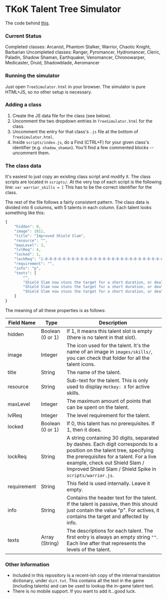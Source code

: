 # TKoK Talent Tree Simulator
The code behind [this](https://angelxice.ca/etc/tkok/ttree/TreeSimulator.html).

### Current Status
Completed classes: Arcanist, Phantom Stalker, Warrior, Chaotic Knight, Barbarian
Uncompleted classes: Ranger, Pyromancer, Hydromancer, Cleric, Paladin, Shadow Shaman, Earthquaker, Venomancer, Chronowarper, Medicaster, Druid, Shadowblade, Aeromancer

### Running the simulator
Just open `TreeSimulator.html` in your browser. The simulator is pure HTML+JS, so no other setup is necessary.

### Adding a class
1. Create the JS data file for the class (see below).
2. Uncomment the two dropdown entries in `TreeSimulator.html` for the class.
3. Uncomment the entry for that class's `.js` file at the bottom of `TreeSimulator.html`.
4. Inside `scripts/index.js`, do a Find (CTRL+F) for your given class's identifier (e.g. `shadow_shaman`). You'll find a few commented blocks -- uncomment them.

### The class data
It's easiest to just copy an existing class script and modify it.
The class scripts are located in `scripts/`. At the very top of each script is the following line:
`var warrior_skills = [`
This has to be the correct identifier for the class.

The rest of the file follows a fairly consistent pattern. The class data is divided into 6 columns, with 5 talents in each column. Each talent looks something like this:
```js
{
    "hidden": 0,
    "image": 1811,
    "title": "Improved Shield Slam",
    "resource": "",
    "maxLevel": 3,
    "lvlReq": 4,
    "locked": 1,
    "lockReq": "1-0-0-0-0-0-0-0-0-0-0-0-0-0-0-0-0-0-0-0-0-0-0-0-0-0-0-0-0-0",
    "requirement": "",
    "info": "p",
    "texts": [
        "",
        "Shield Slam now stuns the target for a short duration, or deals <span class='info_blue'>16%</span> more damage against targets immune to being stunned.",
        "Shield Slam now stuns the target for a short duration, or deals <span class='info_blue'>32%</span> more damage against targets immune to being stunned.",
        "Shield Slam now stuns the target for a short duration, or deals <span class='info_blue'>48%</span> more damage against targets immune to being stunned.<br>Defensive Stance: Shield Slam grants a <span class='info_blue'>1.5s</span> buff that reflects all physical damage taken back to the attacker.<br>Aggressive Stance: Shield Slam grants a <span class='info_blue'>1s</span> buff that adds <span class='info_blue'>100%</span> Attack Crit Power.",
    ]
}
```
The meaning of all these properties is as follows:

Field Name | Type | Description
---- | ---- | ----
hidden | Boolean (0 or 1) | If 1, it means this talent slot is empty (there is no talent in that slot).
image | Integer | The icon used for the talent. It's the name of an image in `images/skills/`, you can check that folder for all the talent icons.
title | String | The name of the talent.
resource | String | Sub-text for the talent. This is only used to display `Hotkey: X` for active skills.
maxLevel | Integer | The maximum amount of points that can be spent on the talent.
lvlReq | Integer | The level requirement for the talent.
locked | Boolean (0 or 1) | If 0, this talent has no prerequisites. If 1, then it does.
lockReq | String | A string containing 30 digits, separated by dashes. Each digit corresponds to a position on the talent tree, specifying the prerequisites for a talent. For a live example, check out Shield Slam / Improved Shield Slam / Shield Spike in `scripts/warrior.js`.
requirement | String | This field is used internally. Leave it empty.
info | String | Contains the header text for the talent. If the talent is passive, then this should just contain the value "p". For actives, it contains the target and affected by info.
texts | Array (String) | The descriptions for each talent. The first entry is always an empty string `""`. Each line after that represents the levels of the talent.

### Other Information
 - Included in this repository is a recent-ish copy of the internal translation dictionary, under `dict.txt`. This contains all the text in the game (including talents) and can be used to lookup the in-game talent text.
 - There is no mobile support. If you want to add it...good luck.
